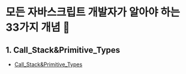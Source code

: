 # 모든 자바스크립트 개발자가 알아야 하는 33가지 개념 :pencil:

## 1. Call_Stack&Primitive_Types

+ [Call_Stack&Primitive_Types](./Call_Stack&Primitive_Types.md)
